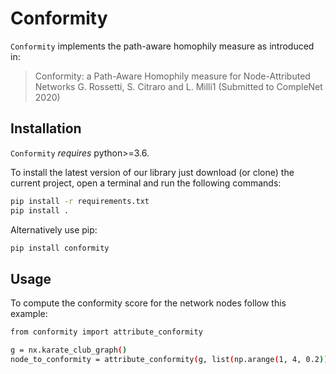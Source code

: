 # Conformity
``Conformity`` implements the path-aware homophily measure as introduced in:

> Conformity: a Path-Aware Homophily measure for Node-Attributed Networks
> G. Rossetti, S. Citraro and L. Milli1
> (Submitted to CompleNet 2020)

## Installation

``Conformity`` *requires* python>=3.6.

To install the latest version of our library just download (or clone) the current project, open a terminal and run the following commands:

```bash
pip install -r requirements.txt
pip install .
```

Alternatively use pip:
```bash
pip install conformity
```

## Usage

To compute the conformity score for the network nodes follow this example:

```bash
from conformity import attribute_conformity

g = nx.karate_club_graph()
node_to_conformity = attribute_conformity(g, list(np.arange(1, 4, 0.2)), ['club'], profile_size=1)

```